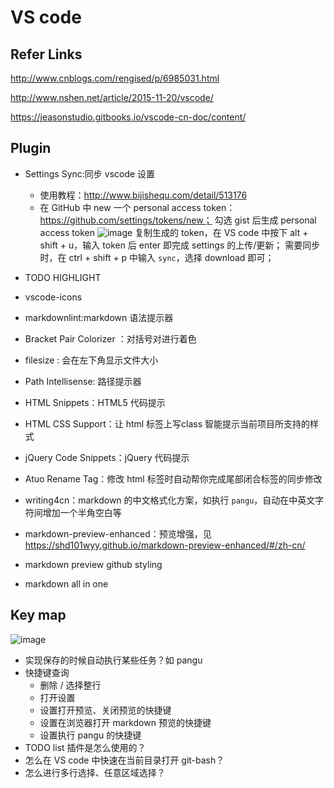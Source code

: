 # VS code

## Refer Links ##
http://www.cnblogs.com/rengised/p/6985031.html

http://www.nshen.net/article/2015-11-20/vscode/

https://jeasonstudio.gitbooks.io/vscode-cn-doc/content/


## Plugin ##
- Settings Sync:同步 vscode 设置
  - 使用教程：http://www.bijishequ.com/detail/513176
  - 在 GitHub 中 new 一个 personal access token：https://github.com/settings/tokens/new；
  勾选 gist 后生成 personal access token
  ![image](http://img.cdn.firejq.com/jpg/2017/9/28/960d0ae37fa3affbb2a4793c2120fdd9.jpg)
  复制生成的 token，在 VS code 中按下 alt + shift + u，输入 token 后 enter 即完成 settings 的上传/更新；
  需要同步时，在 ctrl + shift + p 中输入 `sync`，选择 download 即可；

- TODO HIGHLIGHT
- vscode-icons
- markdownlint:markdown 语法提示器
- Bracket Pair Colorizer ：对括号对进行着色
- filesize : 会在左下角显示文件大小
- Path Intellisense: 路径提示器
- HTML Snippets：HTML5 代码提示
- HTML CSS Support：让 html 标签上写class 智能提示当前项目所支持的样式
- jQuery Code Snippets：jQuery 代码提示
- Atuo Rename Tag：修改 html 标签时自动帮你完成尾部闭合标签的同步修改
- writing4cn：markdown 的中文格式化方案，如执行 `pangu`，自动在中英文字符间增加一个半角空白等
- markdown-preview-enhanced：预览增强，见 https://shd101wyy.github.io/markdown-preview-enhanced/#/zh-cn/
- markdown preview github styling
- markdown all in one


## Key map ##
![image](http://img.cdn.firejq.com/jpg/2017/9/28/5adbfc65263aebefb11b54ca3e40c5df.jpg)



<!-- TODO VS code -->
- 实现保存的时候自动执行某些任务？如 pangu
- 快捷键查询
	- 删除 / 选择整行
	- 打开设置
	- 设置打开预览、关闭预览的快捷键
	- 设置在浏览器打开 markdown 预览的快捷键
	- 设置执行 pangu 的快捷键
- TODO list 插件是怎么使用的？
- 怎么在 VS code 中快速在当前目录打开 git-bash？
- 怎么进行多行选择、任意区域选择？
